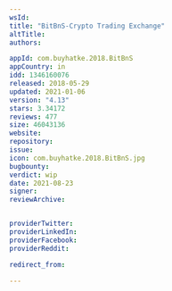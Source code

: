 ```yaml
---
wsId: 
title: "BitBnS-Crypto Trading Exchange"
altTitle: 
authors:

appId: com.buyhatke.2018.BitBnS
appCountry: in
idd: 1346160076
released: 2018-05-29
updated: 2021-01-06
version: "4.13"
stars: 3.34172
reviews: 477
size: 46043136
website: 
repository: 
issue: 
icon: com.buyhatke.2018.BitBnS.jpg
bugbounty: 
verdict: wip
date: 2021-08-23
signer: 
reviewArchive:


providerTwitter: 
providerLinkedIn: 
providerFacebook: 
providerReddit: 

redirect_from:

---
```


